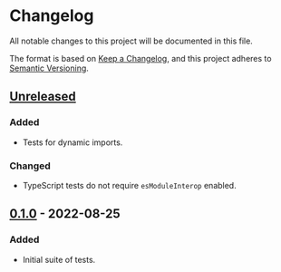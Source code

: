# Changelog

All notable changes to this project will be documented in this file.

The format is based on [Keep a Changelog](https://keepachangelog.com/en/1.0.0/),
and this project adheres to
[Semantic Versioning](https://semver.org/spec/v2.0.0.html).

## [Unreleased]

### Added

- Tests for dynamic imports.

### Changed

- TypeScript tests do not require `esModuleInterop` enabled.

## [0.1.0] - 2022-08-25

### Added

- Initial suite of tests.

[unreleased]:
  https://github.com/jordanbtucker/json5-integration-tests/compare/v0.1.0...HEAD
[0.1.0]: https://github.com/jordanbtucker/json5-integration-tests/commits/v0.1.0
